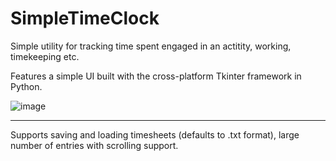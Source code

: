 # SimpleTimeClock
Simple utility for tracking time spent engaged in an actitity, working, timekeeping etc.

Features a simple UI built with the cross-platform Tkinter framework in Python.

![image](https://user-images.githubusercontent.com/75909182/158420901-41a68eec-3c13-4631-8b68-b16cb7a949c9.png)

<hr>

Supports saving and loading timesheets (defaults to .txt format), large number of entries with scrolling support.
